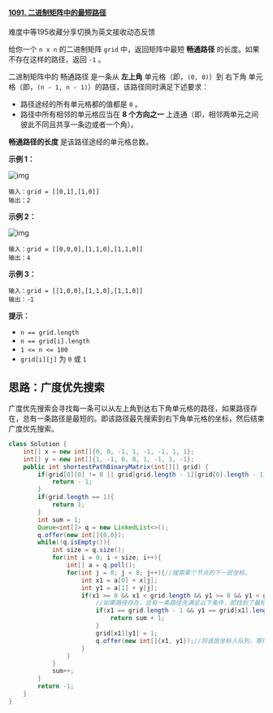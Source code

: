 #### [1091. 二进制矩阵中的最短路径](https://leetcode.cn/problems/shortest-path-in-binary-matrix/)

难度中等195收藏分享切换为英文接收动态反馈

给你一个 `n x n` 的二进制矩阵 `grid` 中，返回矩阵中最短 **畅通路径** 的长度。如果不存在这样的路径，返回 `-1` 。

二进制矩阵中的 畅通路径 是一条从 **左上角** 单元格（即，`(0, 0)`）到 右下角 单元格（即，`(n - 1, n - 1)`）的路径，该路径同时满足下述要求：

- 路径途经的所有单元格都的值都是 `0` 。
- 路径中所有相邻的单元格应当在 **8 个方向之一** 上连通（即，相邻两单元之间彼此不同且共享一条边或者一个角）。

**畅通路径的长度** 是该路径途经的单元格总数。

 

**示例 1：**

![img](https://assets.leetcode.com/uploads/2021/02/18/example1_1.png)

```
输入：grid = [[0,1],[1,0]]
输出：2
```

**示例 2：**

![img](https://assets.leetcode.com/uploads/2021/02/18/example2_1.png)

```
输入：grid = [[0,0,0],[1,1,0],[1,1,0]]
输出：4
```

**示例 3：**

```
输入：grid = [[1,0,0],[1,1,0],[1,1,0]]
输出：-1
```

 

**提示：**

- `n == grid.length`
- `n == grid[i].length`
- `1 <= n <= 100`
- `grid[i][j]` 为 `0` 或 `1`

## 思路：广度优先搜索

​		广度优先搜索会寻找每一条可以从左上角到达右下角单元格的路径，如果路径存在，总有一条路径是最短的。即该路径最先搜索到右下角单元格的坐标，然后结束广度优先搜索。

```java
class Solution {
    int[] x = new int[]{0, 0, -1, 1, -1, -1, 1, 1};
    int[] y = new int[]{1, -1, 0, 0, 1, -1, 1, -1};
    public int shortestPathBinaryMatrix(int[][] grid) {
        if(grid[0][0] != 0 || grid[grid.length - 1][grid[0].length - 1] != 0){
            return - 1;
        }
        if(grid.length == 1){
            return 1;
        }
        int sum = 1;
        Queue<int[]> q = new LinkedList<>();
        q.offer(new int[]{0,0});
        while(!q.isEmpty()){
            int size = q.size();
            for(int i = 0; i < size; i++){
                int[] a = q.poll();
                for(int j = 0; j < 8; j++){//搜索某个节点的下一层坐标。
                    int x1 = a[0] + x[j];
                    int y1 = a[1] + y[j];
                    if(x1 >= 0 && x1 < grid.length && y1 >= 0 && y1 < grid[x1].length && grid[x1][y1] == 0){
                        //如果路径存在，总有一条路径先满足以下条件，即找到了最短路径，然后结束搜索
                        if(x1 == grid.length - 1 && y1 == grid[x1].length - 1){
                            return sum + 1;
                        }
                        grid[x1][y1] = 1;
                        q.offer(new int[]{x1, y1});//将该层坐标入队列，等待搜索下一层
                    }
                }
            }
            sum++;
        }
        return -1;
    }
}
```